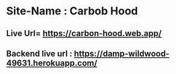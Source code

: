 # Site-Name : Carbob Hood 
## Live Url= https://carbon-hood.web.app/
## Backend live url : https://damp-wildwood-49631.herokuapp.com/
